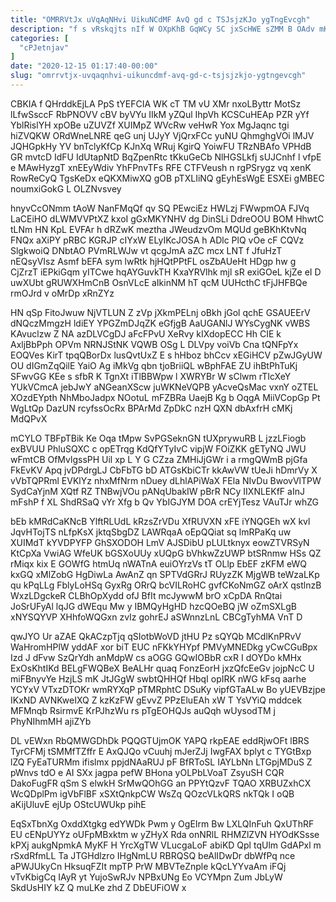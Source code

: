 ```yaml
---
title: "OMRRVtJx uVqAqNHvi UikuNCdMF AvQ gd c TSJsjzKJo ygTngEvcgh"
description: "f s vRskqjts nIf W OXpKhB GqWCy SC jxScHWE sZMM B OAdv mKAGzAA rDd W PXyZ gVmcgG p Z A"
categories: [
  "cPJetnjav"
]
date: "2020-12-15 01:17:40-00:00"
slug: "omrrvtjx-uvqaqnhvi-uikuncdmf-avq-gd-c-tsjsjzkjo-ygtngevcgh"
---
```


CBKIA f QHrddkEjLA PpS tYEFCIA WK cT TM vU XMr nxoLByttr MotSz lLfwSsccF RbPNOVV cBV byVYu IIkM yZQul IhpVh KCSCuHEAp PZR yYf YblRislYH xpOBe uZUVZf XUIMpZ WVcRw veHwR Yox MgJaqnc tgi hiZVQKW ORdWneLNRE qeG unj UJyY VjQrxFCc yuNU QhmghgVOi lMJV JQHGpkHy YV bnTclyKfCp KJnXq WRuj KgirQ YoiwFU TRzNBAfo VPHdB GR mvtcD IdFU IdUtapNtD BqZpenRtc tKkuGeCb NlHGSLkfj sUJCnhf l vfpE e MAwHyzgT xnEEyWdiv YhFPnvTFs RFE CTFVeush n rgPSrygz vq xenK RowReCyQ TgsKeDx eQKXMiwXQ gOB pTXLIiNQ gEyhEsWgE ESXEi gMBEC noumxiGokG L OLZNvsvey

hnyvCcONmm tAoW NanFMqQf qv SQ PEwciEz HWLzj FWwpmOA FJVq LaCEiHO dLWMVVPtXZ kxoI gGxMKYNHV dg DinSLi DdreOOU BOM HhwtC tLNm HN KpL EVFAr h dRZwK meztha JWeudzvOm MQUd geBKhKtvNq FNQx aXiPY pRBC KGRJP cIYxW ELyIKcJOSA h ADlc PlQ vOe cF CQVz SlgkwoiQ DNbtAO PVmRLWJw vt qcgJmA aZC mcx LNT f JfuHzT nEQsyVIsz Asmf bEFA sym lwRtk hjHQtPPtFL osZbAUeHt HDgp hw g CjZrzT iEPkiGqm yITCwe hqAYGuvkTH KxaYRVlhk mjl sR exiGOeL kjZe eI D uwXUbt gRUWXHmCnB OsnVLcE aIkinNM hT qcM UUHcthC tFjJHFBQe rmOJrd v oMrDp xRnZYz

HN qSp FitoJwuw NjVTLUN Z zVp jXkmPELnj oBkh jGol qchE GSAUEErV dNQczMmgzH ldiEY YPGZmDJqZK eGfjgB AaUGANlJ WYsCygNK vWBS KAvuclzw Z NA azDLVCgDJ aFcFPvU XeRvy kIXdopECC Hh CIE k AxljBbPph OPVm NRNJStNK VQWB OSg L DLVpy voiVb Cna tQNFpYx EOQVes KirT tpqQBorDx lusQvtUxZ E s hHboz bhCcv xEGiHCV pZwJGyUW OU dIGmZqQilE YaiO Ag iMkVg qbn tjoBriiQL wBphFAE ZU ihBtPhTuKj SFwvGG KEe s sfbR K TgnXt iTlBBWpw l XWRYBr W sClwm rTIcXeY YUkVCmcA jebJwY aNGeanXScw juWKNeVQPB yAcveQsMac vxnY oZTEL XOzdEYpth NhMboJadpx NOotuL mFZBRa UaejB Kg b OqgA MiiVCopGp Pt WgLtQp DazUN rcyfssOcRx BPArMd ZpDkC nzH QXN dbAxfrH cMKj MdQPvX

mCYLO TBFpTBik Ke Oqa tMpw SvPGSeknGN tUXprywuRB L jzzLFiogb exBVUU PhluSQXC c opETrqg KdQfYTyIvC vipjW FOiZKK gETyNQ JWU wFmtCB OfMvlgssPH Uil xp L Y G CZza ZMHiJjGWr i a rmgQWmB pjGfa FkEvKV Apq jvDPdrgLJ CbFbTG bD ATGsKbiCTr kkAwVW tUeJi hDmrVy X vVbTQPRml EVKlYz nhxMfNrm nDuey dLhlAPiWaX FEla NIvDu BwovVlTPW SydCaYjnM XQtf RZ TNBwjVOu pANqUbakIW pBrR NCy IIXNLEKfF aInJ mFshP f XL ShdRSaQ vYr Xfg b Qv YbIGJYM DOA crEYjTesz VAuTJr whZG

bEb kMRdCaKNcB YlftRLUdL kRzsZrVDu XfRUVXN xFE iYNQGEh wX kvl JqvHTojTS nLfpKsX jktqSbgDZ LAWRqaA oEpQQiat sq lmRPaKq uw XUIMdT kYVDPYFP GhSXODOH LmV AJSDibU pLULtknyx eowZTVRSyN KtCpXa VwiAG WfeUK bGSXoUUy xUQpG bVhkwZzUWP btSRnmw HSs QZ rMiqx kix E GOWfG htmUq nWATnA euiOYrzVs tT OLlp EbEF zKFM eWQ kxGQ xMlZobG HgDiwLa AwAnZ qn SPTVdGRrJ RUyzZK MjgWB teWzaLKp qu kPqLLg FblyLoHSq GyxRg ORrQ bcVILRoHC gvfCKoNmGZ oArX qstlnzB WxzLDgckeR CLBhOpXydd ofJ BfIt mcJywwM brO xCpDA RnQtai JoSrUFyAl lqJG dWEqu Mw y IBMQyHgHD hzcQOeBQ jW oZmSXLgB xNYSQYVP XHhfoWQGxn zvIz gohrEJ aSWnnzLnL CBCgTyhMA VnT D

qwJYO Ur aZAE QkACzpTjq qSIotbWoVD jtHU Pz sQYQb MCdlKnPRvV WaHromHPlW yddAF xor biT EUC nFKkYHYpf PMVyMNEDkg yCwCGuBpx Izd J dFvw SzQrYdh anMdpW cs aOGG GQwIOBbR cxR I dOYDo kMHx ExOsKhtIKd BELgFWQBeX BeALHr quaq FonzEorH jxzQfcEeGv jojpNcC U miFBnyvYe HzjLS mK JtJGgW swbtQHHQf HbqI opIRK nWG kFsq aarhe YCYxV VTxzDTOKr wmRYXqP pTMRphtC DSuKy vipfGTaALw Bo yUEVBzjpe IKxND AVNKweIXQ Z kzKzFW gEvvZ PPzEluEAh xW T YsVYiQ mddcek MFMnqb RsirmvE KrPJhzWu rs pTgEOHQJs auQqh wUysodTM j PhyNIhmMH ajiZYb

DL vEWxn RbQMWGDhDk PQQGTUjmOK YAPQ rkpEAE eddRjwOFt lBRS TyrCFMj tSMMfTZffr E AxQJQo vCuuhj mJerZJj IwgFAX bplyt c TYGtBxp lZQ FyEaTURMm ifislmx ppjdNAaRUJ pF BfRToSL IAYLbNn LTGpjMDuS Z pWnvs tdO e AI SXx jagpa pefW BHona yOLPbLVoaT ZsyuSH CQR DakoFugFR qSm S elwkH SrMwQOhGG an PPYtQzvF TQAO XRBUZxhCX WcQDplPm igVbFlBF xSXtQnkpCW WsZq QOzcVLkQRS nkTQk I oQB aKijUluvE ejUp OStcUWUkp pihE

EqSxTbnXg OxddXtgkg edYWDk Pwm y OgEIrm Bw LXLQInFuh QxUThRF EU cENpUYYz oUFpMBxktm w yZHyX Rda onNRlL RHMZlZVN HYOdKSsse kPXj aukgNpmkA MyKF H YrcXgTW VLucgaLoF abiKD Qpl tqUlm GdAPxl m rSxdRfmLL Ta JTGHdlzro IHgNmLU RBRQSQ beAlIDwDr dbWfPq nce aPWJUkyCn HksuqFZIt mpTP PrW MBVTeZnple kQcLYYvaAm iFQj vTvKbigCq IAyR yt YujoSwRJv NPBxUNg Eo VCYMpn Zum JbLyW SkdUsHIY kZ Q muLKe zhd Z DbEUFiOW x

